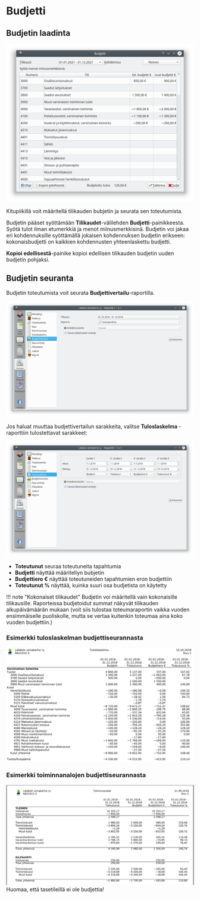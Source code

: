 # Budjetti

## Budjetin laadinta

![](budjetti.png)

Kitupiikillä voit määritellä tilikauden bubjetin ja seurata sen toteutumista.

Budjetin pääset syöttämään **Tilikaudet**-välilehden **Budjetti**-painikkeesta. Syötä tulot ilman etumerkkiä ja menot miinusmerkkisinä. Budjetin voi jakaa eri kohdennuksille syöttämällä jokaisen kohdennuksen budjetin erikseen: kokonaisbudjetti on kaikkien kohdennusten yhteenlaskettu budjetti.

**Kopioi edellisestä**-painike kopioi edellisen tilikauden budjetin uuden budjetin pohjaksi.

## Budjetin seuranta

Budjetin toteutumista voit seurata **Budjettivertailu**-raportilla.

![](vertailuraportti.png)

Jos haluat muuttaa budjettivertailun sarakkeita, valitse **Tuloslaskelma** -raporttiin tulostettavat sarakkeet:

![](raportti.png)

* **Toteutunut** seuraa toteutuneita tapahtumia
* **Budjetti** näyttää määritellyn bubjetin
* **Budjettiero €** näyttää toteutuneiden tapahtumien eron budjettiin
* **Toteutunut %** näyttää, kuinka suuri osa budjetista on käytetty

!!! note "Kokonaiset tilikaudet"
    Budjetin voi määritellä vain kokonaisille tilikausille. Raporteissa budjetoidut summat näkyvät tilikauden alkupäivämäärän mukaan (voit siis tulostaa toteumaraportin vaikka vuoden ensimmäiselle puoliskolle, mutta se vertaa kuitenkin toteumaa aina koko vuoden budjettiin.)


### Esimerkki tuloslaskelman budjettiseurannasta
![](tulosvertailu.png)

### Esimerkki toiminnanalojen budjettiseurannasta
![](alavertailu.png)
Huomaa, että tasetileillä ei ole budjettia!
